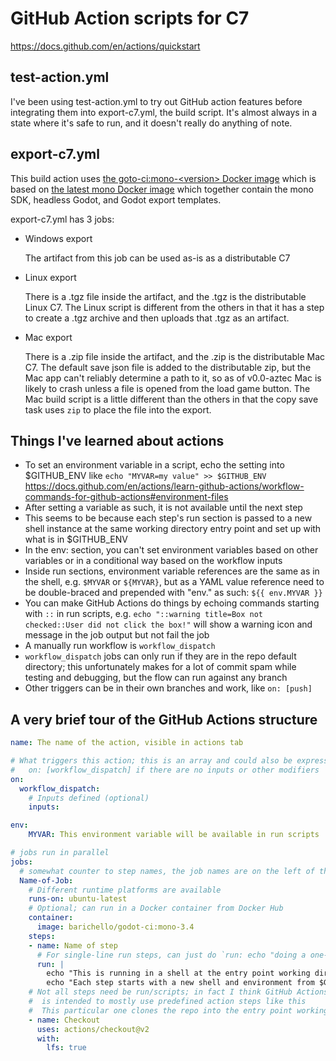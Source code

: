 # GitHub Action scripts for C7

https://docs.github.com/en/actions/quickstart

## test-action.yml

I've been using test-action.yml to try out GitHub action features before integrating them into export-c7.yml, the build script. It's almost always in a state where it's safe to run, and it doesn't really do anything of note.

## export-c7.yml

This build action uses [the goto-ci:mono-\<version> Docker image](https://hub.docker.com/r/barichello/godot-ci) which is based on [the latest mono Docker image](https://hub.docker.com/_/mono) which together contain the mono SDK, headless Godot, and Godot export templates.

export-c7.yml has 3 jobs:

- Windows export

    The artifact from this job can be used as-is as a distributable C7

- Linux export

    There is a .tgz file inside the artifact, and the .tgz is the distributable Linux C7.
    The Linux script is different from the others in that it has a step to create
    a .tgz archive and then uploads that .tgz as an artifact.

- Mac export

    There is a .zip file inside the artifact, and the .zip is the distributable Mac C7.
    The default save json file is added to the distributable zip, but the Mac app can't
    reliably determine a path to it, so as of v0.0-aztec Mac is likely to crash unless
    a file is opened from the load game button. The Mac build script is a little different
    than the others in that the copy save task uses `zip` to place the file into the export.

## Things I've learned about actions

- To set an environment variable in a script, echo the setting into $GITHUB_ENV like `echo "MYVAR=my value" >> $GITHUB_ENV` https://docs.github.com/en/actions/learn-github-actions/workflow-commands-for-github-actions#environment-files
- After setting a variable as such, it is not available until the next step
- This seems to be because each step's run section is passed to a new shell instance at the same working directory entry point and set up with what is in $GITHUB_ENV
- In the env: section, you can't set environment variables based on other variables or in a conditional way based on the workflow inputs
- Inside run sections, environment variable references are the same as in the shell, e.g. `$MYVAR` or `${MYVAR}`, but as a YAML value reference need to be double-braced and prepended with "env." as such: `${{ env.MYVAR }}`
- You can make GitHub Actions do things by echoing commands starting with `::` in run scripts, e.g. `echo "::warning title=Box not checked::User did not click the box!"` will show a warning icon and message in the job output but not fail the job
- A manually run workflow is `workflow_dispatch`
- `workflow_dispatch` jobs can only run if they are in the repo default directory; this unfortunately makes for a lot of commit spam while testing and debugging, but the flow can run against any branch
- Other triggers can be in their own branches and work, like `on: [push]`

## A very brief tour of the GitHub Actions structure

``` yaml
name: The name of the action, visible in actions tab

# What triggers this action; this is an array and could also be expressed as
#   on: [workflow_dispatch] if there are no inputs or other modifiers
on:
  workflow_dispatch:
    # Inputs defined (optional)
    inputs:

env:
    MYVAR: This environment variable will be available in run scripts

# jobs run in parallel
jobs:
  # somewhat counter to step names, the job names are on the left of the colon
  Name-of-Job:
    # Different runtime platforms are available
    runs-on: ubuntu-latest
    # Optional; can run in a Docker container from Docker Hub
    container:
      image: barichello/godot-ci:mono-3.4
    steps:
    - name: Name of step
      # For single-line run steps, can just do `run: echo "doing a one-line thing"`
      run: |
        echo "This is running in a shell at the entry point working directory"
        echo "Each step starts with a new shell and environment from $GITHUB_ENV"
    # Not all steps need be run/scripts; in fact I think GitHub Actions
    #  is intended to mostly use predefined action steps like this
    #  This particular one clones the repo into the entry point working directory
    - name: Checkout
      uses: actions/checkout@v2
      with:
        lfs: true
```